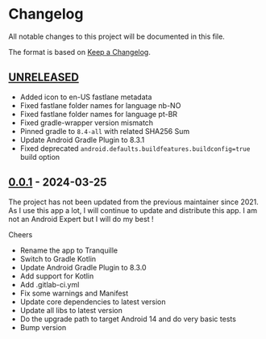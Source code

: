 # Changelog

All notable changes to this project will be documented in this file.

The format is based on [Keep a Changelog](https://keepachangelog.com/en/1.0.0/).


## [UNRELEASED]

- Added icon to en-US fastlane metadata
- Fixed fastlane folder names for language nb-NO
- Fixed fastlane folder names for language pt-BR
- Fixed gradle-wrapper version mismatch
- Pinned gradle to `8.4-all` with related SHA256 Sum
- Update Android Gradle Plugin to 8.3.1
- Fixed deprecated `android.defaults.buildfeatures.buildconfig=true` build option


## [0.0.1] - 2024-03-25

The project has not been updated from the previous maintainer since 2021.
As I use this app a lot, I will continue to update and distribute this app.
I am not an Android Expert but I will do my best !

Cheers

- Rename the app to Tranquille
- Switch to Gradle Kotlin
- Update Android Gradle Plugin to 8.3.0
- Add support for Kotlin
- Add .gitlab-ci.yml
- Fix some warnings and Manifest
- Update core dependencies to latest version
- Update all libs to latest version
- Do the upgrade path to target Android 14 and do very basic tests
- Bump version


[unreleased]: https://github.com/Vinetos/Tranquille/compare/0.0.1...develop
[0.0.1]: https://github.com/Vinetos/Tranquille/compare/4a19818...0.0.1

